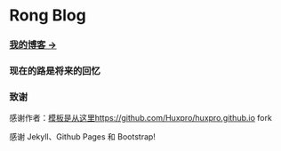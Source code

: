 # Rong Blog

### [我的博客 &rarr;](http://rongmazhong.top)

### 现在的路是将来的回忆

### 致谢

感谢作者：[模板是从这里](https://github.com/Huxpro/huxpro.github.io)https://github.com/Huxpro/huxpro.github.io fork

感谢 Jekyll、Github Pages 和 Bootstrap!

